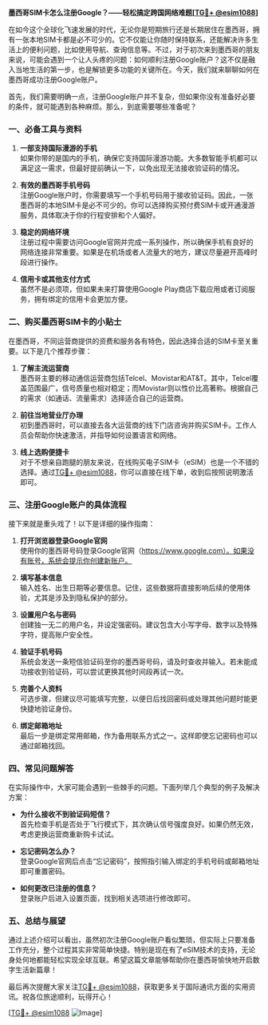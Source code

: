 **墨西哥SIM卡怎么注册Google？——轻松搞定跨国网络难题[[TG💪+ @esim1088](https://t.me/s/esim1088)]**

在如今这个全球化飞速发展的时代，无论你是短期旅行还是长期居住在墨西哥，拥有一张本地SIM卡都是必不可少的。它不仅能让你随时保持联系，还能解决许多生活上的便利问题，比如使用导航、查询信息等。不过，对于初次来到墨西哥的朋友来说，可能会遇到一个让人头疼的问题：如何顺利注册Google账户？这不仅是融入当地生活的第一步，也是解锁更多功能的关键所在。今天，我们就来聊聊如何在墨西哥成功注册Google账户。

首先，我们需要明确一点，注册Google账户并不复杂，但如果你没有准备好必要的条件，就可能遇到各种麻烦。那么，到底需要哪些准备呢？

### 一、必备工具与资料

1. **一部支持国际漫游的手机**  
   如果你带的是国内的手机，确保它支持国际漫游功能。大多数智能手机都可以满足这一需求，但最好提前确认一下，以免出现无法接收验证码的情况。

2. **有效的墨西哥手机号码**  
   注册Google账户时，你需要填写一个手机号码用于接收验证码。因此，一张墨西哥的本地SIM卡是必不可少的。你可以选择购买预付费SIM卡或开通漫游服务，具体取决于你的行程安排和个人偏好。

3. **稳定的网络环境**  
   注册过程中需要访问Google官网并完成一系列操作，所以确保手机有良好的网络连接非常重要。如果是在机场或者人流量大的地方，建议尽量避开高峰时段进行操作。

4. **信用卡或其他支付方式**  
   虽然不是必须项，但如果未来打算使用Google Play商店下载应用或者订阅服务，拥有绑定的信用卡会更加方便。

### 二、购买墨西哥SIM卡的小贴士

在墨西哥，不同运营商提供的资费和服务各有特色，因此选择合适的SIM卡至关重要。以下是几个推荐步骤：

1. **了解主流运营商**  
   墨西哥主要的移动通信运营商包括Telcel、Movistar和AT&T。其中，Telcel覆盖范围最广，信号质量也相对稳定；而Movistar则以性价比高著称。根据自己的需求（如通话、流量需求）选择适合自己的运营商。

2. **前往当地营业厅办理**  
   初到墨西哥时，可以直接去各大运营商的线下门店咨询并购买SIM卡。工作人员会帮助你快速激活，并指导如何设置语言和网络。

3. **线上选购便捷卡**  
   对于不想亲自跑腿的朋友来说，在线购买电子SIM卡（eSIM）也是一个不错的选择。通过[TG💪+ @esim1088](https://t.me/s/esim1088)，你可以直接在线下单，收到后按照说明激活即可。

### 三、注册Google账户的具体流程

接下来就是重头戏了！以下是详细的操作指南：

1. **打开浏览器登录Google官网**  
   使用你的墨西哥号码登录Google官网（https://www.google.com）。如果没有账号，系统会提示你创建新账户。

2. **填写基本信息**  
   输入姓名、出生日期等必要信息。记住，这些数据将直接影响后续的使用体验，尤其是涉及到隐私保护的部分。

3. **设置用户名与密码**  
   创建独一无二的用户名，并设定强密码。建议包含大小写字母、数字以及特殊字符，提高账户安全性。

4. **验证手机号码**  
   系统会发送一条短信验证码至你的墨西哥号码，请及时查收并输入。若未能成功接收到验证码，可以尝试更换其他时间段再试一次。

5. **完善个人资料**  
   可选步骤，但建议尽可能填写完整，以便日后找回密码或处理其他问题时能更快捷地验证身份。

6. **绑定邮箱地址**  
   最后一步是绑定常用邮箱，作为备用联系方式之一。这样即使忘记密码也可以通过邮箱找回。

### 四、常见问题解答

在实际操作中，大家可能会遇到一些棘手的问题。下面列举几个典型的例子及解决方案：

- **为什么接收不到验证码短信？**  
  首先检查手机是否处于飞行模式下，其次确认信号强度良好。如果仍然无效，考虑更换运营商重新购卡试试。

- **忘记密码怎么办？**  
  登录Google官网后点击“忘记密码”，按照指引输入绑定的手机号码或邮箱地址即可重置密码。

- **如何更改已注册的信息？**  
  登录账户后进入设置页面，找到相关选项进行修改即可。

### 五、总结与展望

通过上述介绍可以看出，虽然初次注册Google账户看似繁琐，但实际上只要准备工作充分，整个过程其实非常简单快捷。特别是现在有了eSIM技术的支持，无论身处何地都能轻松实现全球互联。希望这篇文章能够帮助你在墨西哥愉快地开启数字生活新篇章！

最后再次提醒大家关注[TG💪+ @esim1088](https://t.me/s/esim1088)，获取更多关于国际通讯方面的实用资讯。祝各位旅途顺利，玩得开心！

[[TG💪+ @esim1088](https://t.me/s/esim1088) ![Image](https://i.postimg.cc/4NQfJmqS/Snipaste-2025-05-13-00-14-12.png)]